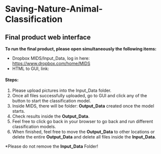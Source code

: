 # Saving-Nature-Animal-Classification

## Final product web interface

**To run the final product, please open simultaneously the following items:**

- Dropbox MIDS/Input_Data, log in here: https://www.dropbox.com/home/MIDS 
- HTML to GUI, link:

####  Steps:
1. Please upload pictures into the Input_Data folder.
2. Once all files successfully uploaded, go to GUI and click any of the button to start the classification model.
3. Inside MIDS, there will be folder: **Output_Data** created once the model starts.
4. Check results inside the **Output_Data**.
5. Feel free to click go back in your browser to go back and run different classification models.
6. When finished, feel free to move the **Output_Data** to other locations or delete the entire **Output_Data** and delete all files inside the  **Input_Data**.

*Please do not remove the **Input_Data** Folder!

